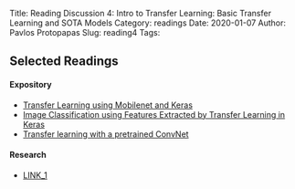 Title: Reading Discussion 4: Intro to Transfer Learning: Basic Transfer Learning and SOTA Models
Category: readings
Date: 2020-01-07
Author: Pavlos Protopapas
Slug: reading4
Tags:

## Selected Readings
#### Expository
- [Transfer Learning using Mobilenet and Keras](https://towardsdatascience.com/transfer-learning-using-mobilenet-and-keras-c75daf7ff299)
- [Image Classification using Features Extracted by Transfer Learning in Keras](https://www.alibabacloud.com/blog/part-3-image-classification-using-features-extracted-by-transfer-learning-in-keras_595291)
- [Transfer learning with a pretrained ConvNet](https://www.tensorflow.org/tutorials/images/transfer_learning)

#### Research
- [LINK_1](https://add_link)